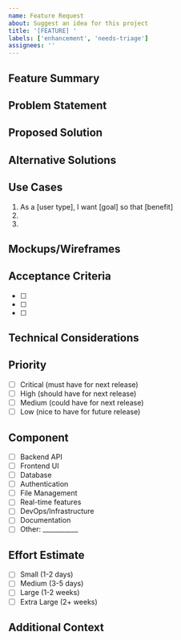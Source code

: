 ```yaml
---
name: Feature Request
about: Suggest an idea for this project
title: '[FEATURE] '
labels: ['enhancement', 'needs-triage']
assignees: ''
---
```


## Feature Summary
<!-- A clear and concise description of the feature you'd like to see -->

## Problem Statement
<!-- Is your feature request related to a problem? Please describe -->
<!-- Example: "I'm always frustrated when..." -->

## Proposed Solution
<!-- Describe the solution you'd like -->

## Alternative Solutions
<!-- Describe any alternative solutions or features you've considered -->

## Use Cases
<!-- Describe specific use cases for this feature -->
1. As a [user type], I want [goal] so that [benefit]
2. 
3. 

## Mockups/Wireframes
<!-- If applicable, add mockups, wireframes, or screenshots -->

## Acceptance Criteria
<!-- Define what "done" looks like for this feature -->
- [ ] 
- [ ] 
- [ ] 

## Technical Considerations
<!-- Any technical details, constraints, or requirements -->

## Priority
- [ ] Critical (must have for next release)
- [ ] High (should have for next release)
- [ ] Medium (could have for next release)
- [ ] Low (nice to have for future release)

## Component
- [ ] Backend API
- [ ] Frontend UI
- [ ] Database
- [ ] Authentication
- [ ] File Management
- [ ] Real-time features
- [ ] DevOps/Infrastructure
- [ ] Documentation
- [ ] Other: ___________

## Effort Estimate
- [ ] Small (1-2 days)
- [ ] Medium (3-5 days)
- [ ] Large (1-2 weeks)
- [ ] Extra Large (2+ weeks)

## Additional Context
<!-- Add any other context, links, or references about the feature request here -->
